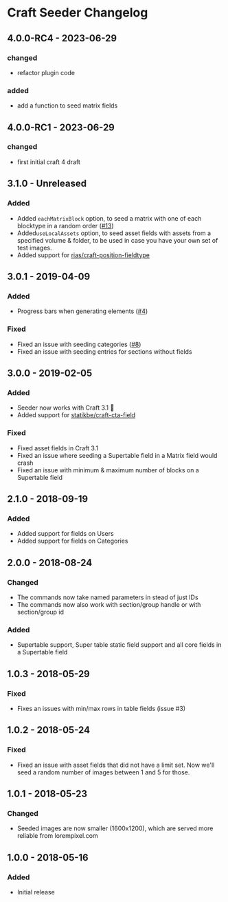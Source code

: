# Craft Seeder Changelog

## 4.0.0-RC4 - 2023-06-29

### changed

- refactor plugin code

### added 

- add a function to seed matrix fields

## 4.0.0-RC1 - 2023-06-29

### changed

- first initial craft 4 draft

## 3.1.0 - Unreleased
### Added
- Added `eachMatrixBlock` option, to seed a matrix with one of each blocktype in a random order ([#13](https://github.com/studioespresso/craft3-seeder/issues/13))
- Added`useLocalAssets` option, to seed asset fields with assets from a specified volume & folder, to be used in case you have your own set of test images.
- Added support for [rias/craft-position-fieldtype](https://github.com/Rias500/craft-position-fieldtype)
## 3.0.1 - 2019-04-09

### Added
- Progress bars when generating elements ([#4](https://github.com/studioespresso/craft3-seeder/issues/4))

### Fixed
- Fixed an issue with seeding categories ([#8](https://github.com/studioespresso/craft3-seeder/issues/8))
- Fixed an issue with seeding entries for sections without fields

## 3.0.0 - 2019-02-05

### Added
- Seeder now works with Craft 3.1 🎉
- Added support for [statikbe/craft-cta-field](https://github.com/statikbe/craft3-ctafield)
### Fixed
- Fixed asset fields in Craft 3.1
- Fixed an issue where seeding a Supertable field in a Matrix field would crash
- Fixed an issue with minimum & maximum number of blocks on a Supertable field

## 2.1.0 - 2018-09-19

### Added
- Added support for fields on Users
- Added support for fields on Categories

## 2.0.0 - 2018-08-24
### Changed
- The commands now take named parameters in stead of just IDs
- The commands now also work with section/group handle or with section/group id
### Added
- Supertable support, Super table static field support and all core fields in a Supertable field

## 1.0.3 - 2018-05-29
### Fixed
- Fixes an issues with min/max rows in table fields (issue #3)

## 1.0.2 - 2018-05-24
### Fixed
- Fixed an issue with asset fields that did not have a limit set. Now we'll seed a random number of images between 1 and 5 for those.

## 1.0.1 - 2018-05-23
### Changed
- Seeded images are now smaller (1600x1200), which are served more reliable from lorempixel.com

## 1.0.0 - 2018-05-16
### Added
- Initial release
